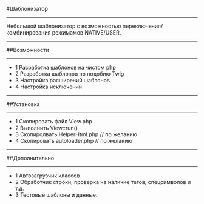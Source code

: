 #Шаблонизатор
***
Небольшой шаблонизатор с возможностью переключения/комбинирования 
режимамов NATIVE/USER. 
***
##Возможности 
***
+ 1 Разработка шаблонов на чистом php
+ 2 Разработка шаблонов по подобию Twig 
+ 3 Настройка расширений шаблонов
+ 4 Настройка исключений
***
##Установка
***
+ 1 Скопировать файл View.php
+ 2 Выполнить View::run()
+ 3 Скопиролвать HelperHtml.php // по желанию
+ 4 Скопировать autoloader.php // по желанию
***
##Дополнительно
***
+ 1 Автозагрузчик классов
+ 2 Обработчик строки, проверка на наличие тегов, спецсимволов и т.д.
+ 3 Тестовые шаблоны и данные.